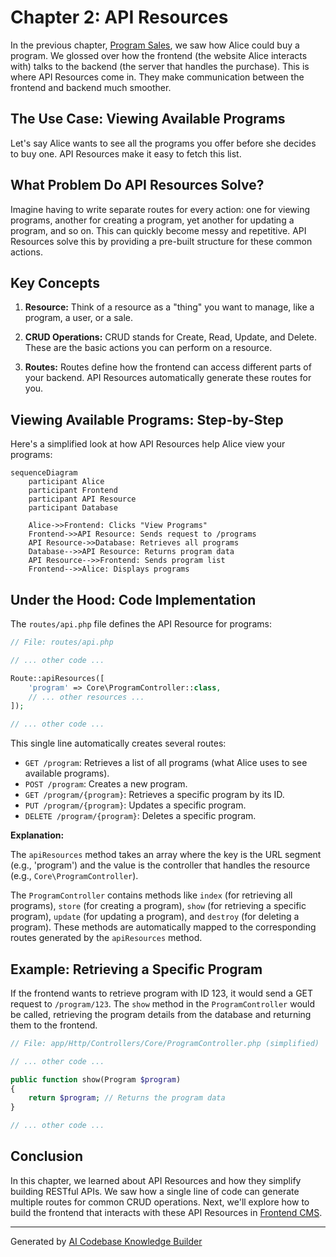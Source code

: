 # Chapter 2: API Resources

In the previous chapter, [Program Sales](01_program_sales_.md), we saw how Alice could buy a program.  We glossed over how the frontend (the website Alice interacts with) talks to the backend (the server that handles the purchase).  This is where API Resources come in. They make communication between the frontend and backend much smoother.

## The Use Case: Viewing Available Programs

Let's say Alice wants to see all the programs you offer before she decides to buy one.  API Resources make it easy to fetch this list.

## What Problem Do API Resources Solve?

Imagine having to write separate routes for every action: one for viewing programs, another for creating a program, yet another for updating a program, and so on. This can quickly become messy and repetitive. API Resources solve this by providing a pre-built structure for these common actions.

## Key Concepts

1. **Resource:**  Think of a resource as a "thing" you want to manage, like a program, a user, or a sale.

2. **CRUD Operations:** CRUD stands for Create, Read, Update, and Delete. These are the basic actions you can perform on a resource.

3. **Routes:** Routes define how the frontend can access different parts of your backend. API Resources automatically generate these routes for you.

## Viewing Available Programs: Step-by-Step

Here's a simplified look at how API Resources help Alice view your programs:

```mermaid
sequenceDiagram
    participant Alice
    participant Frontend
    participant API Resource
    participant Database

    Alice->>Frontend: Clicks "View Programs"
    Frontend->>API Resource: Sends request to /programs
    API Resource->>Database: Retrieves all programs
    Database-->>API Resource: Returns program data
    API Resource-->>Frontend: Sends program list
    Frontend-->>Alice: Displays programs
```

## Under the Hood: Code Implementation

The `routes/api.php` file defines the API Resource for programs:

```php
// File: routes/api.php

// ... other code ...

Route::apiResources([
    'program' => Core\ProgramController::class,
    // ... other resources ...
]);

// ... other code ...
```

This single line automatically creates several routes:

* `GET /program`:  Retrieves a list of all programs (what Alice uses to see available programs).
* `POST /program`: Creates a new program.
* `GET /program/{program}`: Retrieves a specific program by its ID.
* `PUT /program/{program}`: Updates a specific program.
* `DELETE /program/{program}`: Deletes a specific program.

**Explanation:**

The `apiResources` method takes an array where the key is the URL segment (e.g., 'program') and the value is the controller that handles the resource (e.g., `Core\ProgramController`).

The `ProgramController` contains methods like `index` (for retrieving all programs), `store` (for creating a program), `show` (for retrieving a specific program), `update` (for updating a program), and `destroy` (for deleting a program).  These methods are automatically mapped to the corresponding routes generated by the `apiResources` method.

## Example: Retrieving a Specific Program

If the frontend wants to retrieve program with ID 123, it would send a GET request to `/program/123`.  The `show` method in the `ProgramController` would be called, retrieving the program details from the database and returning them to the frontend.

```php
// File: app/Http/Controllers/Core/ProgramController.php (simplified)

// ... other code ...

public function show(Program $program)
{
    return $program; // Returns the program data
}

// ... other code ...
```

## Conclusion

In this chapter, we learned about API Resources and how they simplify building RESTful APIs. We saw how a single line of code can generate multiple routes for common CRUD operations.  Next, we'll explore how to build the frontend that interacts with these API Resources in [Frontend CMS](03_frontend_cms_.md).


---

Generated by [AI Codebase Knowledge Builder](https://github.com/The-Pocket/Tutorial-Codebase-Knowledge)